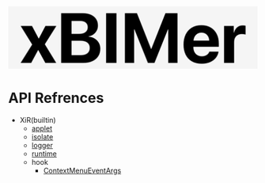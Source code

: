 <p align='center'>
<img src='../_images/logo.png' width='512px'/>
</p>

# API Refrences

- XiR(builtin)
  - [applet](./XiR/applet.md)
  - [isolate](./XiR/isolate.md)
  - [logger](./XiR/logger.md)
  - [runtime](./XiR/runtime.md)
  - hook
    - [ContextMenuEventArgs](./XiR/hook/ContextMenuEventArgs.md)
